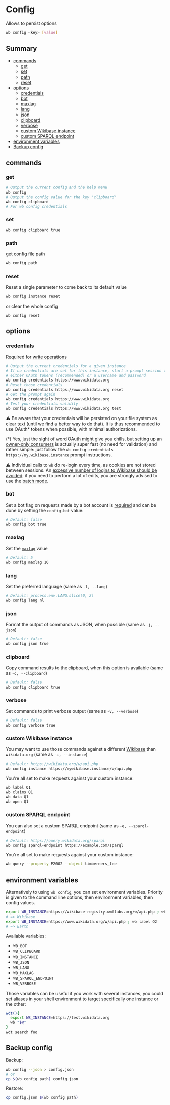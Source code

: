 # Config

Allows to persist options

```sh
wb config <key> [value]
```

## Summary

<!-- START doctoc generated TOC please keep comment here to allow auto update -->
<!-- DON'T EDIT THIS SECTION, INSTEAD RE-RUN doctoc TO UPDATE -->


- [commands](#commands)
  - [get](#get)
  - [set](#set)
  - [path](#path)
  - [reset](#reset)
- [options](#options)
  - [credentials](#credentials)
  - [bot](#bot)
  - [maxlag](#maxlag)
  - [lang](#lang)
  - [json](#json)
  - [clipboard](#clipboard)
  - [verbose](#verbose)
  - [custom Wikibase instance](#custom-wikibase-instance)
  - [custom SPARQL endpoint](#custom-sparql-endpoint)
- [environment variables](#environment-variables)
- [Backup config](#backup-config)

<!-- END doctoc generated TOC please keep comment here to allow auto update -->


## commands
### get
```sh
# Output the current config and the help menu
wb config
# Output the config value for the key 'clipboard'
wb config clipboard
# For wb config credentials
```

### set
```sh
wb config clipboard true
```

### path
get config file path
```sh
wb config path
```

### reset
Reset a single parameter to come back to its default value
```sh
wb config instance reset
```
or clear the whole config
```sh
wb config reset
```

## options

### credentials
Required for [write operations](https://github.com/maxlath/wikibase-cli/blob/master/docs/write_operations.md)

```sh
# Output the current credentials for a given instance
# If no credentials are set for this instance, start a prompt session to add credentials,
# either OAuth tokens (recommended) or a username and password
wb config credentials https://www.wikidata.org
# Reset those credentials
wb config credentials https://www.wikidata.org reset
# Get the prompt again
wb config credentials https://www.wikidata.org
# Test your credentials validity
wb config credentials https://www.wikidata.org test
```

:warning: Be aware that your credentials will be persisted on your file system as clear text (until we find a better way to do that). It is thus recommended to use OAuth* tokens when possible, with minimal authorizations.

(\*) Yes, just the sight of word OAuth might give you chills, but setting up an [owner-only consumers](https://www.mediawiki.org/wiki/OAuth/Owner-only_consumers) is actually super fast (no need for validation) and rather simple: just follow the `wb config credentials https://my.wikibase.instance` prompt instructions.

:warning: Individual calls to `wb` do re-login every time, as cookies are not stored between sessions. An [excessive number of logins to Wikibase should be avoided](https://phabricator.wikimedia.org/T256533): if you need to perform a lot of edits, you are strongly advised to use the [batch mode](https://github.com/maxlath/wikibase-cli/blob/master/docs/write_operations.md#batch-mode).

### bot
Set a bot flag on requests made by a bot account is [required](https://www.wikidata.org/wiki/Wikidata:Bots#All_bots) and can be done by setting the `config.bot` value:
```sh
# Default: false
wb config bot true
```

### maxlag
Set the [`maxlag`](https://www.mediawiki.org/wiki/Manual:Maxlag_parameter) value
```sh
# Default: 5
wb config maxlag 10
```

### lang
Set the preferred language (same as `-l, --lang`)
```sh
# Default: process.env.LANG.slice(0, 2)
wb config lang nl
```

### json
Format the output of commands as JSON, when possible (same as `-j, --json`)
```sh
# Default: false
wb config json true
```

### clipboard
Copy command results to the clipboard, when this option is available (same as `-c, --clipboard`)
```sh
# Default: false
wb config clipboard true
```

### verbose
Set commands to print verbose output (same as `-v, --verbose`)
```sh
# Default: false
wb config verbose true
```

### custom Wikibase instance
You may want to use those commands against a different [Wikibase](http://wikiba.se) than `wikidata.org` (same as `-i, --instance`)
```sh
# Default: https://wikidata.org/w/api.php
wb config instance https://mywikibase.instance/w/api.php
```
You're all set to make requests against your custom instance:
```sh
wb label Q1
wb claims Q1
wb data Q1
wb open Q1
```

### custom SPARQL endpoint
You can also set a custom SPARQL endpoint (same as `-e, --sparql-endpoint`)
```sh
# Default: https://query.wikidata.org/sparql
wb config sparql-endpoint https://example.com/sparql
```
You're all set to make requests against your custom instance:
```sh
wb query --property P2002 --object timberners_lee
```

## environment variables

Alternatively to using `wb config`, you can set environment variables. Priority is given to the command line options, then environment variables, then config values.

```sh
export WB_INSTANCE=https://wikibase-registry.wmflabs.org/w/api.php ; wb label Q2
# => Wikibase
export WB_INSTANCE=https://www.wikidata.org/w/api.php ; wb label Q2
# => Earth
```

Available variables:
* `WB_BOT`
* `WB_CLIPBOARD`
* `WB_INSTANCE`
* `WB_JSON`
* `WB_LANG`
* `WB_MAXLAG`
* `WB_SPARQL_ENDPOINT`
* `WB_VERBOSE`

Those variables can be useful if you work with several instances, you could set aliases in your shell environment to target specifically one instance or the other:
```sh
wdt(){
  export WB_INSTANCE=https://test.wikidata.org
  wb "$@"
}
wdt search foo
```

## Backup config
Backup:
```sh
wb config --json > config.json
# or
cp $(wb config path) config.json
```

Restore:
```sh
cp config.json $(wb config path)
```
